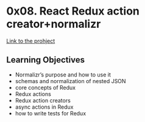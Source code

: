 # 0x08. React Redux action creator+normalizr
[Link to the prohject](https://intranet.hbtn.io/projects/611)

## Learning Objectives
<ul>
<li>Normalizr’s purpose and how to use it</li>
<li>schemas and normalization of nested JSON</li>
<li>core concepts of Redux</li>
<li>Redux actions</li>
<li>Redux action creators</li>
<li>async actions in Redux</li>
<li>how to write tests for Redux</li>
</ul>
